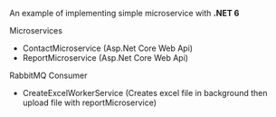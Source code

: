 An example of implementing simple microservice with **.NET 6**

Microservices
- ContactMicroservice (Asp.Net Core Web Api)
- ReportMicroservice (Asp.Net Core Web Api)

RabbitMQ Consumer
- CreateExcelWorkerService (Creates excel file in background then upload file with reportMicroservice)